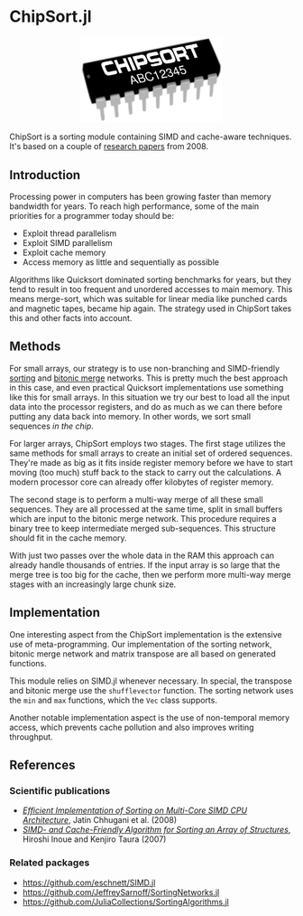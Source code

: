 # ChipSort.jl

<p align="center">
  <img src="doc/logo/chiplogo.png" width="50%" title="ChipSort logo">
</p>

ChipSort is a sorting module containing SIMD and cache-aware techniques. It's based on a couple of [research papers](#references) from 2008.

## Introduction

Processing power in computers has been growing faster than memory bandwidth for years. To reach high performance, some of the main priorities for a programmer today should be:
- Exploit thread parallelism
- Exploit SIMD parallelism
- Exploit cache memory
- Access memory as little and sequentially as possible

Algorithms like Quicksort dominated sorting benchmarks for years, but they tend to result in too frequent and unordered accesses to main memory. This means merge-sort, which was suitable for linear media like punched cards and magnetic tapes, became hip again. The strategy used in ChipSort takes this and other facts into account.


## Methods

For small arrays, our strategy is to use non-branching and SIMD-friendly [sorting](http://www.cs.brandeis.edu/~hugues/sorting_networks.html) and [bitonic merge](https://en.wikipedia.org/wiki/Bitonic_sorter) networks. This is pretty much the best approach in this case, and even practical Quicksort implementations use something like this for small arrays. In this situation we try our best to load all the input data into the processor registers, and do as much as we can there before putting any data back into memory. In other words, we sort small sequences _in the chip_.

For larger arrays, ChipSort employs two stages. The first stage utilizes the same methods for small arrays to create an initial set of ordered sequences. They're made as big as it fits inside register memory before we have to start moving (too much) stuff back to the stack to carry out the calculations. A modern processor core can already offer kilobytes of register memory.

The second stage is to perform a multi-way merge of all these small sequences. They are all processed at the same time, split in small buffers which are input to the bitonic merge network. This procedure requires a binary tree to keep intermediate merged sub-sequences. This structure should fit in the cache memory.

With just two passes over the whole data in the RAM this approach can already handle thousands of entries. If the input array is so large that the merge tree is too big for the cache, then we perform more multi-way merge stages with an increasingly large chunk size.


## Implementation

One interesting aspect from the ChipSort implementation is the extensive use of meta-programming. Our implementation of the sorting network, bitonic merge network and matrix transpose are all based on generated functions.

This module relies on SIMD.jl whenever necessary. In special, the transpose and bitonic merge use the `shufflevector` function. The sorting network uses the `min` and `max` functions, which the `Vec` class supports.

Another notable implementation aspect is the use of non-temporal memory access, which prevents cache pollution and also improves writing throughput.

## References

### Scientific publications
- [_Efficient Implementation of Sorting on Multi-Core SIMD CPU Architecture_](http://www.vldb.org/pvldb/1/1454171.pdf), Jatin Chhugani et al. (2008)
- [_SIMD- and Cache-Friendly Algorithm for Sorting an Array of Structures_](http://www.vldb.org/pvldb/vol8/p1274-inoue.pdf), Hiroshi Inoue and Kenjiro Taura (2007)

### Related packages

- https://github.com/eschnett/SIMD.jl
- https://github.com/JeffreySarnoff/SortingNetworks.jl
- https://github.com/JuliaCollections/SortingAlgorithms.jl

